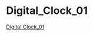 # Digital_Clock_01

 <a href="https://01-digital-clock.netlify.app/" target="new">Digital Clock_01</a>
